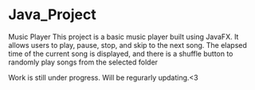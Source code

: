 # Java_Project
Music Player
This project is a basic music player built using JavaFX. It allows users to play, pause, stop, and skip to the next song. The
elapsed time of the current song is displayed, and there is a
shuffle button to randomly play songs from the selected folder



Work is still under progress. 
Will be regurarly updating.<3
